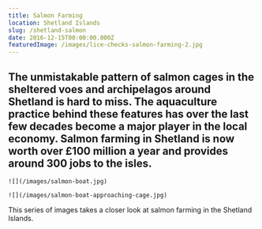 ```yaml
---
title: Salmon Farming
location: Shetland Islands
slug: /shetland-salmon
date: 2016-12-15T00:00:00.000Z
featuredImage: /images/lice-checks-salmon-farming-2.jpg
---
```

## The unmistakable pattern of salmon cages in the sheltered voes and archipelagos around Shetland is hard to miss. The aquaculture practice behind these features has over the last few decades become a major player in the local economy. Salmon farming in Shetland is now worth over £100 million a year and provides around 300 jobs to the isles.

```grid|2
![](/images/salmon-boat.jpg)

![](/images/salmon-boat-approaching-cage.jpg)
```

This series of images takes a closer look at salmon farming in the Shetland Islands.
